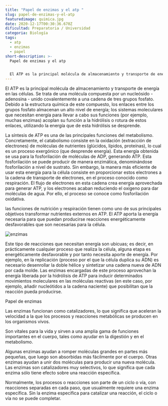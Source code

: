 ```yaml
---
title: "Papel de enzimas y el atp "
slug: papel-de-enzimas-y-el-atp
featuredimage: quimica.jpg
date: 2020-12-17T00:30:36.670Z
dificultad: Preparatoria / Universidad
categoria: Biología
tags:
  - atp
  - enzimas
  - papel
short-description: >-
  Papel de enzimas y el atp 


  El ATP es la principal molécula de almacenamiento y transporte de energía en las células. Se trata de una molécula compuesta por un nucleósido
---
```

El ATP es la principal molécula de almacenamiento y transporte de energía en las células. Se trata de una molécula compuesta por un nucleósido - adenosina - unido covalentemente a una cadena de tres grupos fosfato. Debido a la estructura química de este compuesto, los enlaces entre los grupos fosfato almacenan un alto nivel de energía; los sistemas moleculares que necesitan energía para llevar a cabo sus funciones (por ejemplo, muchas enzimas) acoplan su función a la hidrólisis o rotura de estos enlaces, utilizando la energía que de esta hidrólisis se desprende.



La síntesis de ATP es una de las principales funciones del metabolismo. Concretamente, el catabolismo consiste en la oxidación (extracción de electrones) de moléculas de nutrientes (glúcidos, lípidos, proteínas), lo cual es un proceso exergónico (que desprende energía). Esta energía obtenida se usa para la fosforilación de moléculas de ADP, generando ATP. Esta fosforilación se puede producir de manera enzimática, denominándose fosforilación a nivel de sustrato. Sin embargo, la manera más eficiente de usar esta energía para la célula consiste en proporcionar estos electrones a la cadena de transporte de electrones, en el proceso conocido como respiración. El flujo de electrones en esta cadena crea energía aprovechada para generar ATP, y los electrones acaban reduciendo el oxígeno para dar moléculas de agua. Por ello, el proceso se conoce como fosforilación oxidativa.

las funciones de nutrición y respiración tienen como uno de sus principales objetivos transformar nutrientes externos en ATP. El ATP aporta la energía necesaria para que puedan producirse reacciones energéticamente desfavorables que son necesarias para la célula.

![enzimas ](/assets/enzimas.jpg "enzimas")



Este tipo de reacciones que necesitan energía son ubicuas; es decir, en prácticamente cualquier proceso que realiza la célula, alguna etapa es energéticamente desfavorable y por tanto necesita aporte de energía. Por ejemplo, en la replicación (proceso por el que la célula duplica su ADN) es necesario desenrollar la doble hélice y sintetizar una cadena nueva de ADN por cada molde. Las enzimas encargadas de este proceso aprovechan la energía liberada por la hidrólisis de ATP para inducir determinados movimientos moleculares en las moléculas reactivas (en este caso, por ejemplo, añadir nucleótidos a la cadena naciente) que posibilitan que la reacción pueda producirse.



Papel de enzimas 

Las enzimas funcionan como catalizadores, lo que significa que aceleran la velocidad a la que los procesos y reacciones metabólicas se producen en los organismos vivos.



Son vitales para la vida y sirven a una amplia gama de funciones importantes en el cuerpo, tales como ayudar en la digestión y en el metabolismo.

Algunas enzimas ayudan a romper moléculas grandes en partes más pequeñas, que luego son absorbidas más fácilmente por el cuerpo. Otras enzimas ayudan a unir dos moléculas para producir una nueva molécula. Las enzimas son catalizadores muy selectivos, lo que significa que cada enzima sólo tiene efecto sobre una reacción específica.



Normalmente, los procesos o reacciones son parte de un ciclo o vía, con reacciones separadas en cada paso, que usualmente requiere una enzima específica. Sin la enzima específica para catalizar una reacción, el ciclo o vía no se puede completar.